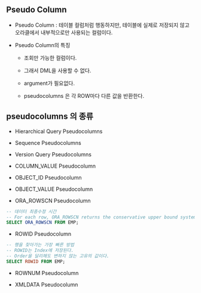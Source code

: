 ## Pseudo Column

- Pseudo Column : 테이블 컬럼처럼 행동하지만, 테이블에 실제로 저장되지 않고 오라클에서 내부적으로만 사용되는 컬럼이다.

- Pseudo Column의 특징

  - 조회만 가능한 컬럼이다.
  
  - 그래서 DML을 사용할 수 없다. 

  - argument가 필요없다.

  - pseudocolumns 은 각 ROW마다 다른 값을 반환한다. 

## pseudocolumns 의 종류

- Hierarchical Query Pseudocolumns

- Sequence Pseudocolumns

- Version Query Pseudocolumns

- COLUMN_VALUE Pseudocolumn

- OBJECT_ID Pseudocolumn

- OBJECT_VALUE Pseudocolumn

- ORA_ROWSCN Pseudocolumn

```SQL
-- 데이터 최종수정 시간
-- For each row, ORA_ROWSCN returns the conservative upper bound system change number (SCN) of the most recent change to the row.
SELECT ORA_ROWSCN FROM EMP;
```

- ROWID Pseudocolumn

```SQL
-- 행을 찾아가는 가장 빠른 방법   
-- ROWID는 Index에 저장된다.
-- Order을 달리해도 변하지 않는 고유의 값이다.
SELECT ROWID FROM EMP;
```

- ROWNUM Pseudocolumn

- XMLDATA Pseudocolumn
